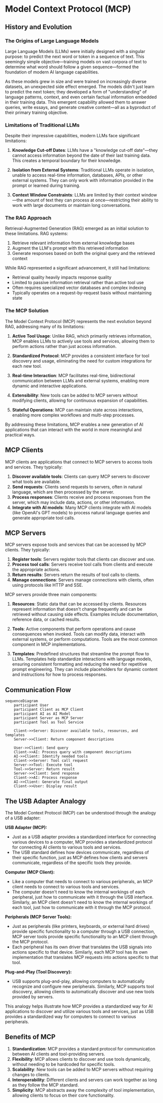 # Model Context Protocol (MCP)

## History and Evolution

### The Origins of Large Language Models

Large Language Models (LLMs) were initially designed with a singular purpose: to predict the next 
word or token in a sequence of text. This seemingly simple objective—training models on vast 
corpora of text to determine what word should follow a given sequence—formed the foundation 
of modern AI language capabilities.

As these models grew in size and were trained on increasingly diverse datasets, an unexpected 
side effect emerged. The models didn't just learn to predict the next token; they developed 
a form of "understanding" of language patterns, context, and even certain factual information 
embedded in their training data. This emergent capability allowed them to answer queries, 
write essays, and generate creative content—all as a byproduct of their primary training objective.

### Limitations of Traditional LLMs

Despite their impressive capabilities, modern LLMs face significant limitations:

1. **Knowledge Cut-off Dates**: LLMs have a "knowledge cut-off date"—they cannot access 
   information beyond the date of their last training data. This creates a temporal boundary 
   for their knowledge.

2. **Isolation from External Systems**: Traditional LLMs operate in isolation, unable to access 
   real-time information, databases, APIs, or other external systems. They can only work with 
   information provided in the prompt or learned during training.

3. **Context Window Constraints**: LLMs are limited by their context window—the amount of text 
   they can process at once—restricting their ability to work with large documents or maintain 
   long conversations.

### The RAG Approach

Retrieval-Augmented Generation (RAG) emerged as an initial solution to these limitations. RAG systems:

1. Retrieve relevant information from external knowledge bases
2. Augment the LLM's prompt with this retrieved information
3. Generate responses based on both the original query and the retrieved context

While RAG represented a significant advancement, it still had limitations:
- Retrieval quality heavily impacts response quality
- Limited to passive information retrieval rather than active tool use
- Often requires specialized vector databases and complex indexing
- Typically operates on a request-by-request basis without maintaining state

### The MCP Solution

The Model Context Protocol (MCP) represents the next evolution beyond RAG, addressing many of its limitations:

1. **Active Tool Usage**: Unlike RAG, which primarily retrieves information, MCP enables LLMs 
   to actively use tools and services, allowing them to perform actions rather than just 
   access information.

2. **Standardized Protocol**: MCP provides a consistent interface for tool discovery and usage, 
   eliminating the need for custom integrations for each new tool.

3. **Real-time Interaction**: MCP facilitates real-time, bidirectional communication between 
   LLMs and external systems, enabling more dynamic and interactive applications.

4. **Extensibility**: New tools can be added to MCP servers without modifying clients, 
   allowing for continuous expansion of capabilities.

5. **Stateful Operations**: MCP can maintain state across interactions, enabling more complex 
   workflows and multi-step processes.

By addressing these limitations, MCP enables a new generation of AI applications that can 
interact with the world in more meaningful and practical ways.

## MCP Clients

MCP clients are applications that connect to MCP servers to access tools and services. They typically:

1. **Discover available tools**: Clients can query MCP servers to discover what tools are available.
2. **Send requests**: Clients send requests to servers, often in natural language, which are then 
   processed by the server.
3. **Process responses**: Clients receive and process responses from the server, which may include 
   data, actions, or other information.
4. **Integrate with AI models**: Many MCP clients integrate with AI models (like OpenAI's GPT models) 
   to process natural language queries and generate appropriate tool calls.

## MCP Servers

MCP servers expose tools and services that can be accessed by MCP clients. They typically:

1. **Register tools**: Servers register tools that clients can discover and use.
2. **Process tool calls**: Servers receive tool calls from clients and execute the appropriate 
   actions.
3. **Return results**: Servers return the results of tool calls to clients.
4. **Manage connections**: Servers manage connections with clients, often using protocols like 
   HTTP and SSE.

MCP servers provide three main components:

1. **Resources**: Static data that can be accessed by clients. Resources represent information 
   that doesn't change frequently and can be retrieved without causing side effects. Examples 
   include documentation, reference data, or cached results.

2. **Tools**: Active components that perform operations and cause consequences when invoked. 
   Tools can modify data, interact with external systems, or perform computations. Tools are 
   the most common component in MCP implementations.

3. **Templates**: Predefined structures that streamline the prompt flow to LLMs. Templates help 
   standardize interactions with language models, ensuring consistent formatting and reducing 
   the need for repetitive prompt engineering. They can include placeholders for dynamic 
   content and instructions for how to process responses.

## Communication Flow

```mermaid
sequenceDiagram
    participant User
    participant Client as MCP Client
    participant AI as AI Model
    participant Server as MCP Server
    participant Tool as Tool Service

    Client->>Server: Discover available tools, resources, and templates
    Server->>Client: Return component descriptions

    User->>Client: Send query
    Client->>AI: Process query with component descriptions
    AI->>Client: Identify needed tools
    Client->>Server: Tool call request
    Server->>Tool: Execute tool
    Tool->>Server: Return result
    Server->>Client: Send response
    Client->>AI: Process response
    AI->>Client: Generate final output
    Client->>User: Display result
```

## The USB Adapter Analogy

The Model Context Protocol (MCP) can be understood through the analogy of a USB adapter:

**USB Adapter (MCP):**
- Just as a USB adapter provides a standardized interface for connecting various devices to a 
  computer, MCP provides a standardized protocol for connecting AI clients to various tools 
  and services.
- The USB standard defines how devices communicate, regardless of their specific function, 
  just as MCP defines how clients and servers communicate, regardless of the specific tools 
  they provide.

**Computer (MCP Client):**
- Like a computer that needs to connect to various peripherals, an MCP client needs to connect 
  to various tools and services.
- The computer doesn't need to know the internal workings of each peripheral, just how to 
  communicate with it through the USB interface. Similarly, an MCP client doesn't need to know 
  the internal workings of each tool, just how to communicate with it through the MCP protocol.

**Peripherals (MCP Server Tools):**
- Just as peripherals (like printers, keyboards, or external hard drives) provide specific 
  functionality to a computer through a USB connection, MCP server tools provide specific 
  functionality to an MCP client through the MCP protocol.
- Each peripheral has its own driver that translates the USB signals into actions specific to 
  that device. Similarly, each MCP tool has its own implementation that translates MCP requests 
  into actions specific to that tool.

**Plug-and-Play (Tool Discovery):**
- USB supports plug-and-play, allowing computers to automatically recognize and configure new 
  peripherals. Similarly, MCP supports tool discovery, allowing clients to automatically 
  discover and use new tools provided by servers.

This analogy helps illustrate how MCP provides a standardized way for AI applications to 
discover and utilize various tools and services, just as USB provides a standardized way for 
computers to connect to various peripherals.

## Benefits of MCP

1. **Standardization**: MCP provides a standard protocol for communication between AI clients 
   and tool-providing servers.
2. **Flexibility**: MCP allows clients to discover and use tools dynamically, without needing 
   to be hardcoded for specific tools.
3. **Scalability**: New tools can be added to MCP servers without requiring changes to clients.
4. **Interoperability**: Different clients and servers can work together as long as they follow 
   the MCP standard.
5. **Simplicity**: MCP abstracts away the complexity of tool implementation, allowing clients 
   to focus on their core functionality.
